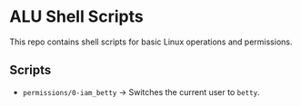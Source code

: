 # ALU Shell Scripts

This repo contains shell scripts for basic Linux operations and permissions.  

## Scripts  
- `permissions/0-iam_betty` → Switches the current user to `betty`.
